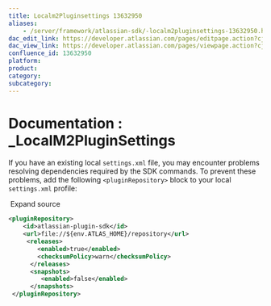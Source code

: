 ```yaml
---
title: Localm2Pluginsettings 13632950
aliases:
    - /server/framework/atlassian-sdk/-localm2pluginsettings-13632950.html
dac_edit_link: https://developer.atlassian.com/pages/editpage.action?cjm=wozere&pageId=13632950
dac_view_link: https://developer.atlassian.com/pages/viewpage.action?cjm=wozere&pageId=13632950
confluence_id: 13632950
platform:
product:
category:
subcategory:
---
```

# Documentation : \_LocalM2PluginSettings

If you have an existing local `settings.xml` file, you may encounter problems resolving dependencies required by the SDK commands. To prevent these problems, add the following `<pluginRepository>` block to your local `settings.xml` profile:

  Expand source

``` xml
<pluginRepository>
    <id>atlassian-plugin-sdk</id>
    <url>file://${env.ATLAS_HOME}/repository</url>
     <releases>
        <enabled>true</enabled>
        <checksumPolicy>warn</checksumPolicy>
      </releases>
      <snapshots>
         <enabled>false</enabled>
      </snapshots>
 </pluginRepository>
```
















































































































































































































































































































